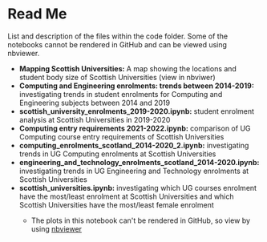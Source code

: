 # Read Me

List and description of the files within the code folder. Some of the notebooks cannot be rendered in GitHub and can be viewed using nbviewer.

<ul>
  <li><b>Mapping Scottish Universities:</b> A map showing the locations and student body size of Scottish Universities (view in nbviwer)</li>
  <li><b>Computing and Engineering enrolments: trends between 2014-2019:</b> investigating trends in student enrolments for Computing and Engineering subjects between 2014 and 2019</li>
  <li><b>scottish_university_enrolments_2019-2020.ipynb:</b> student enrolment analysis at Scottish Universities in 2019-2020</li>
  <li><b>Computing entry requirements 2021-2022.ipynb:</b> comparison of UG Computing course entry requirements of Scottish Universities</li>
  <li><b>computing_enrolments_scotland_2014-2020_2.ipynb:</b> investigating trends in UG Computing enrolments at Scottish Universities</li>
  <li><b>engineering_and_technology_enrolments_scotland_2014-2020.ipynb:</b> investigating trends in UG Engineering and Technology enrolments at Scottish Universities</li>
  <li><b>scottish_universities.ipynb:</b> investigating which UG courses enrolment have the most/least enrolment at Scottish Universities and which Scottish Universities have the most/least female enrolment</li>
  <ul>
    <li>The plots in this notebook can't be rendered in GitHub, so view by using <a href="https://nbviewer.jupyter.org/" target="_blank">nbviewer</a></li>
  </ul>
</ul>

